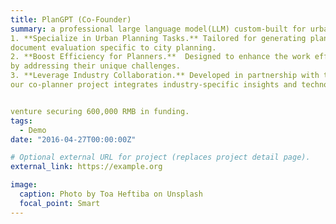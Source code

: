 ```yaml
---
title: PlanGPT (Co-Founder)
summary: a professional large language model(LLM) custom-built for urban planning https://arxiv.org/abs/2402.19273), aiming to
1. **Specialize in Urban Planning Tasks.** Tailored for generating planning texts, information retrieval, and
document evaluation specific to city planning.
2. **Boost Efficiency for Planners.**  Designed to enhance the work efficiency of urban planning professionals
by addressing their unique challenges.
3. **Leverage Industry Collaboration.** Developed in partnership with the China Urban Planning & Design,
our co-planner project integrates industry-specific insights and technologies, culminating in a successful


venture securing 600,000 RMB in funding.
tags:
  - Demo
date: "2016-04-27T00:00:00Z"

# Optional external URL for project (replaces project detail page).
external_link: https://example.org

image:
  caption: Photo by Toa Heftiba on Unsplash
  focal_point: Smart
---
```

